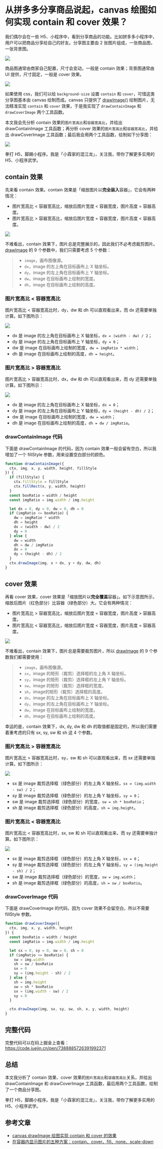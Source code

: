 # 从拼多多分享商品说起，canvas 绘图如何实现 contain 和 cover 效果？

我们偶尔会在一些 H5、小程序中，看到分享商品的功能。比如拼多多小程序中，用户可以把商品分享给自己的好友。分享图主要由 2 张图片组成，一张商品图，一张背景图。

![](./img/pdd.jpg)

商品图通常由商家自己配置，尺寸会变动，一般是 contain 效果；背景图通常由 UI 提供，尺寸固定，一般是 cover 效果。

![](./img/contain-and-cover.png)

如果使用 css，我们可以给 `background-size` 设置 `contain` 和 `cover`，可惜这类分享图基本由 canvas 绘制而成。canvas 只提供了 [drawImage()](https://developer.mozilla.org/zh-CN/docs/Web/API/CanvasRenderingContext2D/drawImage) 绘制图片，无法精准实现 `contain` 和 `cover` 效果，于是我实现了 `drawContainImage` 和 `drawCoverImage` 两个工具函数。

本文我会先分析 contain 效果的`图片宽高比`和`容器宽高比`，并给出 drawContainImage 工具函数；再分析 cover 效果的`图片宽高比`和`容器宽高比`，并给出 drawCoverImage 工具函数；最后我会用两个工具函数，绘制如下分享图：

![](./img/product.png)

拳打 H5，脚踢小程序。我是「小霖家的混江龙」，关注我，带你了解更多实用的 H5、小程序武学。

## contain 效果

先来看 contain 效果。contain 效果是「缩放图片以**完全装入**容器」，它会有两种情况：

- 图片宽高比 < 容器宽高比，缩放后图片宽度 < 容器宽度，图片高度 = 容器高度。
- 图片宽高比 > 容器宽高比，缩放后图片宽度 = 容器宽度，图片高度 < 容器高度。

![](./img/canvas-contain.png)

不难看出，contain 效果下，图片总是完整展示的，因此我们不必考虑裁剪图片。[drawImage](https://developer.mozilla.org/zh-CN/docs/Web/API/CanvasRenderingContext2D/drawImage) 的 9 个参数中，我们只需要考虑 5 个参数：

> - `image`，画布图像源。
> - `dx`，image 的左上角在目标画布上 X 轴坐标。
> - `dy`，image 的左上角在目标画布上 Y 轴坐标。
> - `dw`，image 在目标画布上绘制的宽度。
> - `dh`，image 在目标画布上绘制的高度。

### 图片宽高比 < 容器宽高比

图片宽高比 < 容器宽高比时，dy，dw 和 dh 可以直观看出来，而 dx 还需要单独计算。如下图所示：

![](./img/canvas-contain-imgRatio-le-canvasRatio.png)

- dx 是 image 的左上角在目标画布上 X 轴坐标，`dx = (width - dw) / 2`；
- dy 是 image 的左上角在目标画布上 Y 轴坐标，`dy = 0`；
- dw 是 image 在目标画布上绘制的宽度，`dw = imgRatio * width`；
- dh 是 image 在目标画布上绘制的高度，`dh = height`。

### 图片宽高比 > 容器宽高比

图片宽高比 > 容器宽高比时，dx，dw 和 dh 可以直观看出来，而 dy 还需要单独计算。如下图所示：

![](./img/canvas-contain-imgRatio-ge-canvasRatio.png)

- dx 是 image 的左上角在目标画布上 X 轴坐标，`dx = 0`；
- dy 是 image 的左上角在目标画布上 Y 轴坐标，`dy = (height - dh) / 2`；
- dw 是 image 在目标画布上绘制的宽度，`dw = width`；
- dh 是 image 在目标画布上绘制的高度，`dh = dw / imgRatio`。

### drawContainImage 代码

下面是 drawContainImage 的代码，因为 contain 效果一般会留有空白，所以我增加了一个 fillStyle 参数，用来设置空白部分的颜色。

```js
function drawContainImage({
  ctx, img, x, y, width, height, fillStyle
}) {
  if (fillStyle) {
    ctx.fillStyle = fillStyle
    ctx.fillRect(x, y, width, height)
  }
  const boxRatio = width / height
  const imgRatio = img.width / img.height

  let dx = 0, dy = 0, dw = 0, dh = 0
  if (imgRatio <= boxRatio) {
    dw = imgRatio * width
    dh = height
    dx = (width - dw) / 2
    dy = 0
  } else {
    dw = width
    dh = dw / imgRatio
    dx = 0
    dy = (height - dh) / 2
  }
  ctx.drawImage(img, x + dx, y + dy, dw, dh)
}
```

## cover 效果

再看 cover 效果，cover 效果是「缩放图片以**完全覆盖**容器」。如下示意图所示，缩放后图片（红色部分）比容器（绿色部分）大。它会有两种情况：

- 图片宽高比 > 容器宽高比，缩放后图片宽度 = 容器宽度，图片高度 > 容器高度。
- 图片宽高比 < 容器宽高比，缩放后图片宽度 < 容器宽度，图片高度 = 容器高度。

![](./img/canvas-cover.png)

不难看出，contain 效果下，图片总是需要裁剪图片，所以 [drawImage](https://developer.mozilla.org/zh-CN/docs/Web/API/CanvasRenderingContext2D/drawImage) 的 9 个参数我们都需要使用：

> - `image`，画布图像源。
> - `sx`，image 的矩形（裁剪）选择框的左上角 X 轴坐标。
> - `sy`，image 的矩形（裁剪）选择框的左上角 Y 轴坐标。
> - `sw`，image 的矩形（裁剪）选择框的宽度。
> - `sh`，image的矩形（裁剪）选择框的高度。
> - `dx`，image 的左上角在目标画布上 X 轴坐标。
> - `dy`，image 的左上角在目标画布上 Y 轴坐标。
> - `dw`，image 在目标画布上绘制的宽度。
> - `dh`，image 在目标画布上绘制的高度。

幸运的是，contain 效果下，dx, dy, dw 和 dh 的取值都是固定的，所以我们需要着重考虑的只有 sx, sy, sw 和 sh 这 4 个参数。

### 图片宽高比 > 容器宽高比

图片宽高比 > 容器宽高比时，sy，sw 和 sh 可以直观看出来，而 sx 还需要单独计算。如下图所示：

![](./img/canvas-cover-imgRatio-ge-canvasRatio.png)

- sx 是 image 裁剪选择框（绿色部分）的左上角 X 轴坐标，`sx = (img.width - sw) / 2`；
- sy 是 image 裁剪选择框（绿色部分）的左上角 Y 轴坐标，`sy = 0`；
- sw 是 image 裁剪选择框（绿色部分）的宽度，`sw = sh * boxRatio`；
- sh 是 image 裁剪选择框（绿色部分）的高度，`sh = img.height`。

### 图片宽高比 < 容器宽高比

图片宽高比 < 容器宽高比时，sx, sw 和 sh 可以直观看出来，而 sy 还需要单独计算。如下图所示：

![](./img/canvas-cover-imgRatio-le-canvasRatio.png)

- sx 是 image 裁剪选择框（绿色部分）的左上角 X 轴坐标，`sx = 0`；
- sy 是 image 裁剪选择框（绿色部分）的左上角 Y 轴坐标，`sy = (img.height - sh) / 2`；
- sw 是 image 裁剪选择框（绿色部分）的宽度，`sw = img.width`；
- sh 是 image 裁剪选择框（绿色部分）的高度，`sh = sw / boxRatio`。

### drawCoverImage 代码

下面是 drawCoverImage 的代码，因为 cover 效果不会留空白，所以不需要 fillStyle 参数。

```js
function drawCoverImage({
  ctx, img, x, y, width, height
}) {
  const boxRatio = width / height
  const imgRatio = img.width / img.height

  let sx = 0, sy = 0, sw = 0, sh = 0
  if (imgRatio <= boxRatio) {
    sw = img.width
    sh = sw / boxRatio
    sx = 0
    sy = (img.height - sh) / 2
  } else {
    sh = img.height
    sw = sh * boxRatio
    sx = (img.width - sw) / 2
    sy = 0
  }

  ctx.drawImage(img, sx, sy, sw, sh, x, y, width, height)
}
```

## 完整代码

完整代码可以在码上掘金上查看：https://code.juejin.cn/pen/7388885726391992371

## 总结

本文我分析了 contain 效果、cover 效果的`图片宽高比`和`容器宽高比`关系，并给出 drawContainImage 和 drawCoverImage 工具函数，最后用两个工具函数，绘制了一个商品分享图。

拳打 H5，脚踢小程序。我是「小霖家的混江龙」，关注我，带你了解更多实用的 H5、小程序武学。

## 参考文章

- [canvas drawImage 绘图实现 contain 和 cover 的效果](https://www.cnblogs.com/AIonTheRoad/p/14063041.html)
- [在容器内显示图片的五种方案：contain、cover、fill、none、scale-down](https://developer.aliyun.com/article/916087)
